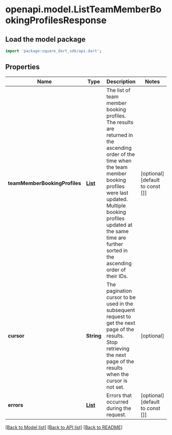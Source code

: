 # openapi.model.ListTeamMemberBookingProfilesResponse

## Load the model package
```dart
import 'package:square_dart_sdk/api.dart';
```

## Properties
Name | Type | Description | Notes
------------ | ------------- | ------------- | -------------
**teamMemberBookingProfiles** | [**List<TeamMemberBookingProfile>**](TeamMemberBookingProfile.md) | The list of team member booking profiles. The results are returned in the ascending order of the time when the team member booking profiles were last updated. Multiple booking profiles updated at the same time are further sorted in the ascending order of their IDs. | [optional] [default to const []]
**cursor** | **String** | The pagination cursor to be used in the subsequent request to get the next page of the results. Stop retrieving the next page of the results when the cursor is not set. | [optional] 
**errors** | [**List<Error>**](Error.md) | Errors that occurred during the request. | [optional] [default to const []]

[[Back to Model list]](../README.md#documentation-for-models) [[Back to API list]](../README.md#documentation-for-api-endpoints) [[Back to README]](../README.md)


